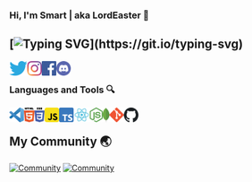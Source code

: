 ### Hi, I'm Smart | aka LordEaster 👋

## [![Typing SVG](https://readme-typing-svg.herokuapp.com?font=&color=%23F798F6&vCenter=true&height=25&lines=Student+📚;Developer;)](https://git.io/typing-svg)

[<img align="left" alt="SMART-LordEaster | Twitter" height="26px" src="https://raw.githubusercontent.com/LordEaster/ICON-LOGO/bc7716e4325805397b5def7cb9d373b8fb43acd0/Twitter_bird_icon.svg" />][twitter]
[<img align="left" alt="SMART-LordEaster | Instagram" height="26px" src="https://raw.githubusercontent.com/LordEaster/ICON-LOGO/bc7716e4325805397b5def7cb9d373b8fb43acd0/Instagram_icon.svg" />][instagram]
[<img align="left" alt="SMART-LordEaster | Facebook" height="26px" src="https://raw.githubusercontent.com/LordEaster/ICON-LOGO/bc7716e4325805397b5def7cb9d373b8fb43acd0/Facebook_icon.svg" />][Facebook]
[<img align="left" alt="SMART-LordEaster | Discord" height="26px" src="https://raw.githubusercontent.com/LordEaster/ICON-LOGO/bc7716e4325805397b5def7cb9d373b8fb43acd0/Discord_icon.svg" />][Discord]

<br />

### Languages and Tools 🔍

<img align="left" alt="Visual Studio Code" height="26px" src="https://raw.githubusercontent.com/LordEaster/ICON-LOGO/bc7716e4325805397b5def7cb9d373b8fb43acd0/Visual_Studio_Code_icon.svg" />
<img align="left" alt="HTML5" height="26px" src="https://raw.githubusercontent.com/LordEaster/ICON-LOGO/bc7716e4325805397b5def7cb9d373b8fb43acd0/HTML5_icon.svg" />
<img align="left" alt="CSS3" height="26px" src="https://raw.githubusercontent.com/LordEaster/ICON-LOGO/bc7716e4325805397b5def7cb9d373b8fb43acd0/CSS3_icon.svg" />
<img align="left" alt="JavaScript" height="26px" src="https://raw.githubusercontent.com/LordEaster/ICON-LOGO/bc7716e4325805397b5def7cb9d373b8fb43acd0/Javascript_icon.svg" />
<img align="left" alt="TypeScript" height="26px" src="https://raw.githubusercontent.com/LordEaster/ICON-LOGO/bc7716e4325805397b5def7cb9d373b8fb43acd0/Typesript_icon.svg" />
<img align="left" alt="React" height="26px" src="https://raw.githubusercontent.com/LordEaster/ICON-LOGO/bc7716e4325805397b5def7cb9d373b8fb43acd0/react_icon.svg" />
<img align="left" alt="Node.js" height="26px" src="https://raw.githubusercontent.com/LordEaster/ICON-LOGO/bc7716e4325805397b5def7cb9d373b8fb43acd0/nodejs_icon.svg" />
<img align="left" alt="MongoDB" height="26px" src="https://raw.githubusercontent.com/LordEaster/ICON-LOGO/bc7716e4325805397b5def7cb9d373b8fb43acd0/MongoDB_Icon.svg" />
<img align="left" alt="Git" height="26px" src="https://raw.githubusercontent.com/LordEaster/ICON-LOGO/bc7716e4325805397b5def7cb9d373b8fb43acd0/Git_icon.svg" />
<img align="left" alt="GitHub" height="26px" src="https://raw.githubusercontent.com/LordEaster/ICON-LOGO/bc7716e4325805397b5def7cb9d373b8fb43acd0/Github_icon.svg" />

<br />

## My Community 🌏

[![Community](https://discordapp.com/api/guilds/420946078599217153/widget.png?style=banner2)](http://yamroll.cyou/discord) [![Community](https://discordapp.com/api/guilds/850984842895556619/widget.png?style=banner2)](https://discord.io/legendaryofknight)

<br />
<br />

[twitter]: https://twitter.com/Smartnp_
[youtube]: https://www.youtube.com/channel/UCTATMAKrNx_x4pPRFLrg4xg
[Facebook]: https://www.facebook.com/Smart.Natnawat
[instagram]: https://www.instagram.com/smart_np
[Discord]: http://yamroll.cyou/discord
